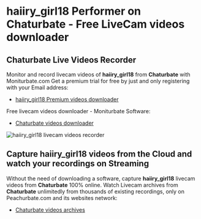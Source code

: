 # haiiry_girl18 Performer on Chaturbate - Free LiveCam videos downloader

## Chaturbate Live Videos Recorder

Monitor and record livecam videos of **haiiry_girl18** from **Chaturbate** with Moniturbate.com
Get a premium trial for free by just and only registering with your Email address:
* [haiiry_girl18 Premium videos downloader](https://moniturbate.com/request-demo-licence-key.html)

Free livecam videos downloader - Moniturbate Software:
* [Chaturbate videos downloader](https://moniturbate.com/moniturbate-download-software.html)

![haiiry_girl18 livecam videos recorder](https://peachurnet.com/templates/moniturbate-software.png)


## Capture haiiry_girl18 videos from the Cloud and watch your recordings on Streaming

Without the need of downloading a software, capture **haiiry_girl18** livecam videos from **Chaturbate** 100% online.
Watch Livecam archives from **Chaturbate** unlimitedly from thousands of existing recordings, only on Peachurbate.com and its websites network:
* [Chaturbate videos archives](https://peachurnet.com/)